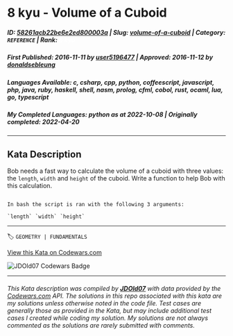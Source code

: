 # 8 kyu - Volume of a Cuboid

##### **ID**: [58261acb22be6e2ed800003a](https://www.codewars.com/kata/58261acb22be6e2ed800003a) | **Slug**: [volume-of-a-cuboid](https://www.codewars.com/kata/58261acb22be6e2ed800003a) | **Category**: `REFERENCE` | **Rank**: <span style="color:white">8 kyu</span>

##### **First Published**: 2016-11-11 ***by*** [user5196477](https://www.codewars.com/users/user5196477) | **Approved**: 2016-11-12 ***by*** [donaldsebleung](https://www.codewars.com/users/donaldsebleung)

##### **Languages Available**: c, csharp, cpp, python, coffeescript, javascript, php, java, ruby, haskell, shell, nasm, prolog, cfml, cobol, rust, ocaml, lua, go, typescript

##### **My Completed Languages**: python ***as at*** 2022-10-08 | **Originally completed**: 2022-04-20

---

## Kata Description


Bob needs a fast way to calculate the volume of a cuboid with three values: the `length`, `width` and `height` of the cuboid. Write a function to help Bob with this calculation.



```if:shell

In bash the script is ran with the following 3 arguments:

`length` `width` `height`

```



---


🏷 `GEOMETRY | FUNDAMENTALS`


[View this Kata on Codewars.com](https://www.codewars.com/kata/58261acb22be6e2ed800003a)

![](https://www.codewars.com/users/jdold07/badges/large "JDOld07 Codewars Badge")

---

###### *This Kata description was compiled by [**JDOld07**](https://tpstech.dev) with data provided by the [Codewars.com](https://www.codewars.com) API.  The solutions in this repo associated with this kata are my solutions unless otherwise noted in the code file.  Test cases are generally those as provided in the Kata, but may include additional test cases I created while coding my solution.  My solutions are not always commented as the solutions are rarely submitted with comments.*
